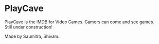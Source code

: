 # PlayCave
PlayCave is the IMDB for Video Games. Gamers can come and see games. Still under construction! 



Made by Saumitra, Shivam.
